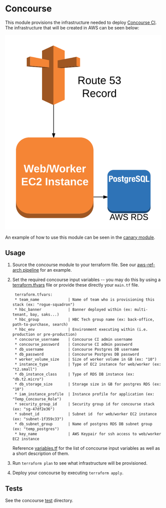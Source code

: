 # Concourse

This module provisions the infrastructure needed to deploy [Concourse CI](https://concourse.ci/). The infrastructure that will be created in AWS can be seen below:

![Concourse Infrastructure](concourse-diagram.png)

An example of how to use this module can be seen in the [canary module](../canary).

## Usage

1. Source the concourse module to your terraform file. See our [aws-ref-arch pipeline](../../pipeline) for an example.
2. Set the required concourse input variables -- you may do this by using a [terraform.tfvars](https://www.terraform.io/intro/getting-started/variables.html#from-a-file) file or provide these directly your `main.tf` file.

        terraform.tfvars:
        * team_name             | Name of team who is provisioning this stack (ex: "rogue-squadron")   
        * hbc_banner            | Banner deployed within (ex: multi-tenant, bay, saks...)
        * hbc_group             | HBC Tech group name (ex: back-office, path-to-purchase, search)    
        * hbc_env               | Environment executing within (i.e. production or pre-production)  
        * concourse_username    | Concourse CI admin username
        * concourse_password    | Concourse CI admin password             
        * db_username           | Concourse Postgres DB username      
        * db_password           | Concourse Postgres DB password      
        * worker_volume_size    | Size of worker volume in GB (ex: "10")             
        * instance_type         | Type of EC2 instance for web/worker (ex: "t2.small")        
        * db_instance_class     | Type of RDS DB instance (ex: "db.t2.micro")            
        * db_storage_size       | Storage size in GB for postgres RDS (ex: "10")          
        * iam_instance_profile  | Instance profile for application (ex: "Temp_Concourse_Role")               
        * security_group_id     | Security group id for concourse stack (ex: "sg-47df2e36")            
        * subnet_id             | Subnet id  for web/worker EC2 instance (ex: "subnet-1f359c33")
        * db_subnet_group       | Name of postgres RDS DB subnet group (ex: "temp_postgres")
        * key_name              | AWS Keypair for ssh access to web/worker EC2 instance 
        
      Reference [variables.tf](variables.tf) for the list of concourse input variables as well as a short description of them.

3. Run `terraform plan` to see what infrastructure will be provisioned.
4. Deploy your concourse by executing `terraform apply`.

## Tests

See the concourse [test](../../tests/concourse) directory.